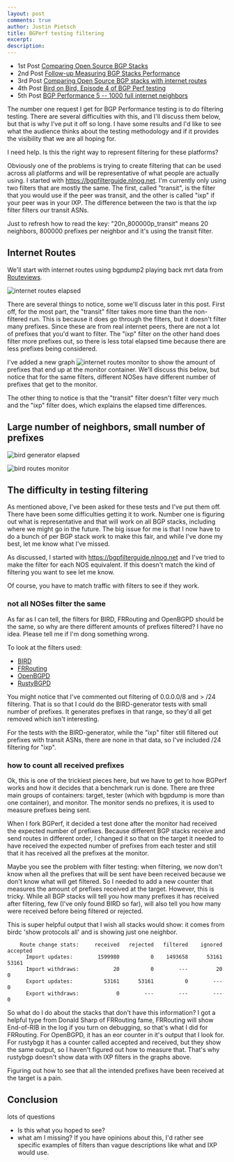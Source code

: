 ```yaml
---
layout: post
comments: true
author: Justin Pietsch
title: BGPerf testing filtering
excerpt:
description: 
---
```


- 1st Post [Comparing Open Source BGP Stacks](https://elegantnetwork.github.io/posts/comparing-open-source-bgp-stacks/)
- 2nd Post [Follow-up Measuring BGP Stacks Performance](https://elegantnetwork.github.io/posts/followup-measuring-BGP-stacks/)
- 3rd Post [Comparing Open Source BGP stacks with internet routes](https://elegantnetwork.github.io/posts/comparing-open-source-bgp-internet-routes)
- 4th Post [Bird on Bird, Episode 4 of BGP Perf testing ](https://elegantnetwork.github.io/posts/bird-on-bird-bgp-perf-episode4)
- 5th Post [BGP Performance 5 -- 1000 full internet neighbors](https://elegantnetwork.github.io/posts/bgp-perf5-1000-internet-neighbors/)

The number one request I get for BGP Performance testing is to do filtering testing. There are several difficulties with this, and I'll discuss them below, but that is why I've put it off so long. I have some results and I'd like to see what the audience thinks about the testing methodology and if it provides the visibility that we are all hoping for.

I need help. Is this the right way to represent filtering for these platforms?

Obviously one of the problems is trying to create filtering that can be used across all platforms and will be representative of what people are actually using. I started with https://bgpfilterguide.nlnog.net. I'm currently only using two filters that are mostly the same. The first, called "transit", is the filter that you would use if the peer was transit, and the other is called "ixp" if your peer was in your IXP. The difference between the two is that the ixp filter filters our transit ASNs. 

Just to refresh how to read the key: "20n_800000p_transit" means 20 neighbors, 800000 prefixes per neighbor and it's using the transit filter.

## Internet Routes

We'll start with internet routes using bgpdump2 playing back mrt data from [Routeviews](http://www.routeviews.org/routeviews/). 

![internet routes elapsed](/assets/images/2021-11-bgp-6/bgperf_filter-bgpdump_elapsed.png)

There are several things to notice, some we'll discuss later in this post. First off, for the most part, the "transit" filter takes more time than the non-filtered run. This is because it does go through the filters, but it doesn't filter many prefixes. Since these are from real internet peers, there are not a lot of prefixes that you'd want to filter. The "ixp" filter on the other hand does filter more prefixes out, so there is less total elapsed time because there are less prefixes being considered.

I've added a new graph ![internet routes monitor](/assets/images/2021-11-bgp-6/bgperf_filter-bgpdump_monitor_prefixes.png) to show the amount of prefixes that end up at the monitor container. We'll discuss this below, but notice that for the same filters, different NOSes have different number of prefixes that get to the monitor.

The other thing to notice is that the "transit" filter doesn't filter very much and the "ixp" filter does, which explains the elapsed time differences.

## Large number of neighbors, small number of prefixes
![bird generator elapsed](/assets/images/2021-11-bgp-6/bgperf_filter-bird-1000_elapsed.png)

![bird routes monitor](/assets/images/2021-11-bgp-6/bgperf_filter-bird-1000_monitor_prefixes.png)


##  The difficulty in testing filtering
As mentioned above, I've been asked for these tests and I've put them off. There have been some difficulties getting it to work. Number one is figuring out what is representative and that will work on all BGP stacks, including where we might go in the future. The big issue for me is that I now have to do a bunch of per BGP stack work to make this fair, and while I've done my best, let me know what I've missed.

As discussed, I started with https://bgpfilterguide.nlnog.net and I've tried to make the filter for each NOS equivalent. If this doesn't match the kind of filtering you want to see let me know.


Of course, you have to match traffic with filters to see if they work.

### not all NOSes filter the same

As far as I can tell, the filters for BIRD, FRRouting and OpenBGPD should be the same, so why are there different amounts of prefixes filtered? I have no idea. Please tell me if I'm dong something wrong.

To look at the filters used:
* [BIRD](https://github.com/jopietsch/bgperf/blob/4eeee0419bff086a39345d4f4b42eb7509351236/filters/bird.conf)
* [FRRouting](https://github.com/jopietsch/bgperf/blob/4eeee0419bff086a39345d4f4b42eb7509351236/filters/frr.conf)
* [OpenBGPD](https://github.com/jopietsch/bgperf/blob/4eeee0419bff086a39345d4f4b42eb7509351236/filters/openbgp.conf)
* [RustyBGPD](https://github.com/jopietsch/bgperf/blob/4eeee0419bff086a39345d4f4b42eb7509351236/filters/rustybgpd.conf)

You might notice that I've commented out filtering of 0.0.0.0/8 and > /24 filtering. That is so that I could do the BIRD-generator tests with small number of prefixes. It generates prefixes in that range, so they'd all get removed which isn't interesting.

For the tests with the BIRD-generator, while the "ixp" filter still filtered out prefixes with transit ASNs, there are none in that data, so I've included /24 filtering for "ixp".



### how to count all received prefixes
Ok, this is one of the trickiest pieces here, but we have to get to how BGPerf works and how it decides that a benchmark run is done. There are three main groups of containers: target, tester (which with bgpdump is more than one container), and monitor. The monitor sends no prefixes, it is used to measure prefixes being sent. 

When I fork BGPerf, it decided a test done after the monitor had received the expected number of prefixes. Because different BGP stacks receive and send routes in different order, I changed it so that on the target it needed to have received the expected number of prefixes from each tester and still that it has received all the prefixes at the monitor.

Maybe you see the problem with filter testing: when filtering, we now don't know when all the prefixes that will be sent have been received because we don't know what will get filtered. So I needed to add a new counter that measures the amount of prefixes received at the target. However, this is tricky. While all BGP stacks will tell you how many prefixes it has received after filtering, few (I've only found BIRD so far), will also tell you how many were received before being filtered or rejected.

This is super helpful output that I wish all stacks would show: it comes from birdc 'show protocols all' and is showing just one neighbor.

```
    Route change stats:     received   rejected   filtered    ignored   accepted
      Import updates:        1599980          0    1493658      53161      53161
      Import withdraws:           20          0        ---         20          0
      Export updates:          53161      53161          0        ---          0
      Export withdraws:            0        ---        ---        ---          0
```
So what do I do about the stacks that don't have this information? I got a helpful type from Donald Sharp of FRRouting fame, FRRouting will show End-of-RIB in the log if you turn on debugging, so that's what I did for FRRouting. For OpenBGPD, it has an eor counter in it's output that I look for. For rustybgp it has a counter called accepted and received, but they show the same output, so I haven't figured out how to measure that. That's why rustybgp doesn't show data with IXP filters in the graphs above.

Figuring out how to see that all the intended prefixes have been received at the target is a pain. 

## Conclusion
lots of questions
* Is this what you hoped to see?
* what am I missing?
If you have opinions about this, I'd rather see specific examples of filters than vague descriptions like what and IXP would use. 

# 

